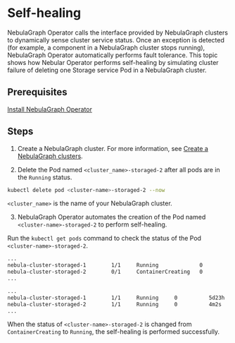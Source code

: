 # Self-healing

NebulaGraph Operator calls the interface provided by NebulaGraph clusters to dynamically sense cluster service status. Once an exception is detected (for example, a component in a NebulaGraph cluster stops running), NebulaGraph Operator automatically performs fault tolerance. This topic shows how Nebular Operator performs self-healing by simulating cluster failure of deleting one Storage service Pod in a NebulaGraph cluster.

## Prerequisites

[Install NebulaGraph Operator](../../2.get-started/2.1.install-operator.md)

## Steps

1. Create a NebulaGraph cluster. For more information, see [Create a NebulaGraph clusters](../4.1.installation/4.1.1.cluster-install.md).

2. Delete the Pod named `<cluster_name>-storaged-2` after all pods are in the `Running` status.

  ```bash
  kubectl delete pod <cluster-name>-storaged-2 --now
  ```
`<cluster_name>` is the name of your NebulaGraph cluster.

3. NebulaGraph Operator automates the creation of the Pod named `<cluster-name>-storaged-2` to perform self-healing.
   
  Run the `kubectl get pods` command to check the status of the Pod `<cluster-name>-storaged-2`.
   
  ```bash
  ...
  nebula-cluster-storaged-1        1/1     Running             0          5d23h
  nebula-cluster-storaged-2        0/1     ContainerCreating   0          1s
  ...
  ```

  ```bash
  ...
  nebula-cluster-storaged-1        1/1     Running     0          5d23h
  nebula-cluster-storaged-2        1/1     Running     0          4m2s
  ...
  ```
When the status of `<cluster-name>-storaged-2` is changed from `ContainerCreating` to `Running`, the self-healing is performed successfully.
